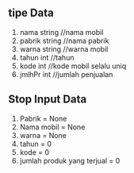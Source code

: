 ## tipe Data
1. nama     string //nama mobil
2. pabrik string //nama pabrik
3. warna    string //warna mobil
4. tahun    int //tahun 
5. kode     int //kode mobil selalu uniq
6. jmlhPr   int //jumlah penjualan

 ## Stop Input Data
 1. Pabrik = None
 2. Nama mobil = None
 3. warna = None
 4. tahun = 0
 5. kode = 0
 6. jumlah produk yang terjual = 0
